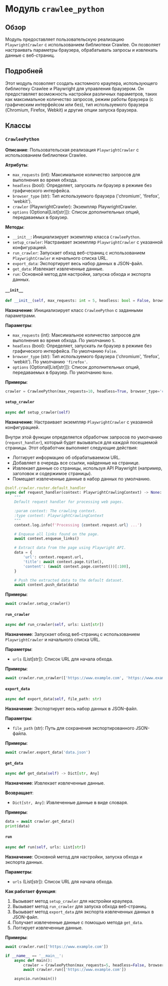 # Модуль `crawlee_python`

## Обзор

Модуль предоставляет пользовательскую реализацию `PlaywrightCrawler` с использованием библиотеки Crawlee. Он позволяет настраивать параметры браузера, обрабатывать запросы и извлекать данные с веб-страниц.

## Подробней

Этот модуль позволяет создать кастомного краулера, использующего библиотеку Crawlee и Playwright для управления браузером. Он предоставляет возможность настройки различных параметров, таких как максимальное количество запросов, режим работы браузера (с графическим интерфейсом или без), тип используемого браузера (Chromium, Firefox, Webkit) и другие опции запуска браузера.

## Классы

### `CrawleePython`

**Описание**: Пользовательская реализация `PlaywrightCrawler` с использованием библиотеки Crawlee.

**Атрибуты**:
- `max_requests` (int): Максимальное количество запросов для выполнения во время обхода.
- `headless` (bool): Определяет, запускать ли браузер в режиме без графического интерфейса.
- `browser_type` (str): Тип используемого браузера ('chromium', 'firefox', 'webkit').
- `crawler` (PlaywrightCrawler): Экземпляр PlaywrightCrawler.
- `options` (Optional[List[str]]): Список дополнительных опций, передаваемых в браузер.

**Методы**:
- `__init__`: Инициализирует экземпляр класса `CrawleePython`.
- `setup_crawler`: Настраивает экземпляр `PlaywrightCrawler` с указанной конфигурацией.
- `run_crawler`: Запускает обход веб-страниц с использованием `PlaywrightCrawler` и начального списка URL.
- `export_data`: Экспортирует весь набор данных в JSON-файл.
- `get_data`: Извлекает извлеченные данные.
- `run`: Основной метод для настройки, запуска обхода и экспорта данных.

#### `__init__`

```python
def __init__(self, max_requests: int = 5, headless: bool = False, browser_type: str = 'firefox', options: Optional[List[str]] = None)
```

**Назначение**: Инициализирует класс `CrawleePython` с заданными параметрами.

**Параметры**:
- `max_requests` (int): Максимальное количество запросов для выполнения во время обхода. По умолчанию `5`.
- `headless` (bool): Определяет, запускать ли браузер в режиме без графического интерфейса. По умолчанию `False`.
- `browser_type` (str): Тип используемого браузера ('chromium', 'firefox', 'webkit'). По умолчанию `'firefox'`.
- `options` (Optional[List[str]]): Список дополнительных опций, передаваемых в браузер. По умолчанию `None`.

**Примеры**:
```python
crawler = CrawleePython(max_requests=10, headless=True, browser_type='chromium')
```

#### `setup_crawler`

```python
async def setup_crawler(self)
```

**Назначение**: Настраивает экземпляр `PlaywrightCrawler` с указанной конфигурацией.

Внутри этой функции определяется обработчик запросов по умолчанию (`request_handler`), который будет вызываться для каждой посещаемой страницы. Этот обработчик выполняет следующие действия:
- Логгирует информацию об обрабатываемом URL.
- Добавляет в очередь все ссылки, найденные на странице.
- Извлекает данные со страницы, используя API Playwright (например, заголовок и содержимое страницы).
- Помещает извлеченные данные в набор данных по умолчанию.

```python
@self.crawler.router.default_handler
async def request_handler(context: PlaywrightCrawlingContext) -> None:
    """
    Default request handler for processing web pages.

    :param context: The crawling context.
    :type context: PlaywrightCrawlingContext
    """
    context.log.info(f'Processing {context.request.url} ...')

    # Enqueue all links found on the page.
    await context.enqueue_links()

    # Extract data from the page using Playwright API.
    data = {
        'url': context.request.url,
        'title': await context.page.title(),
        'content': (await context.page.content())[:100],
    }

    # Push the extracted data to the default dataset.
    await context.push_data(data)
```

**Примеры**:
```python
await crawler.setup_crawler()
```

#### `run_crawler`

```python
async def run_crawler(self, urls: List[str])
```

**Назначение**: Запускает обход веб-страниц с использованием `PlaywrightCrawler` и начального списка URL.

**Параметры**:
- `urls` (List[str]): Список URL для начала обхода.

**Примеры**:
```python
await crawler.run_crawler(['https://www.example.com', 'https://www.example.org'])
```

#### `export_data`

```python
async def export_data(self, file_path: str)
```

**Назначение**: Экспортирует весь набор данных в JSON-файл.

**Параметры**:
- `file_path` (str): Путь для сохранения экспортированного JSON-файла.

**Примеры**:
```python
await crawler.export_data('data.json')
```

#### `get_data`

```python
async def get_data(self) -> Dict[str, Any]
```

**Назначение**: Извлекает извлеченные данные.

**Возвращает**:
- `Dict[str, Any]`: Извлеченные данные в виде словаря.

**Примеры**:
```python
data = await crawler.get_data()
print(data)
```

#### `run`

```python
async def run(self, urls: List[str])
```

**Назначение**: Основной метод для настройки, запуска обхода и экспорта данных.

**Параметры**:
- `urls` (List[str]): Список URL для начала обхода.

**Как работает функция**:
1. Вызывает метод `setup_crawler` для настройки краулера.
2. Вызывает метод `run_crawler` для запуска обхода веб-страниц.
3. Вызывает метод `export_data` для экспорта извлеченных данных в JSON-файл.
4. Получает извлеченные данные с помощью метода `get_data`.
5. Логгирует извлеченные данные.

**Примеры**:
```python
await crawler.run(['https://www.example.com'])
```

```python
if __name__ == '__main__':
    async def main():
        crawler = CrawleePython(max_requests=5, headless=False, browser_type='firefox', options=["--headless"])
        await crawler.run(['https://www.example.com'])

    asyncio.run(main())